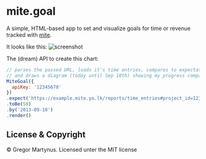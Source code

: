 mite.goal
===========

A simple, HTML-based app to set and visualize goals for
time or revenue tracked with [mite](http://mite.yo.lk/).

It looks like this:
![screenshot](https://raw.github.com/gr2m/mite.goal/master/screenshot.png)

The (dream) API to create this chart:

```js
// parses the passed URL, loads it's time entries, compares to expectatiosn (50h)
// and draws a diagram (today until Sep 10th) showing my progress compared to the goal
MiteGoal({
  apiKey: '12345678'
})
.expect('https://example.mite.yo.lk/reports/time_entries#project_id=123')
.toBe(50)
.by('2013-09-10')
.render()
```

License & Copyright
-------------------

© Gregor Martynus.
Licensed unter the MIT license
